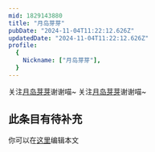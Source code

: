 ```yaml
---
mid: 1829143880
title: "月岛芽芽"
pubDate: "2024-11-04T11:22:12.626Z"
updatedDate: "2024-11-04T11:22:12.626Z"
profile:
  {
    Nickname: ["月岛芽芽"],
  }
---
```


关注[月岛芽芽](https://space.bilibili.com/1829143880)谢谢喵~ 关注[月岛芽芽](https://space.bilibili.com/1829143880)谢谢喵~

## 此条目有待补充
你可以在[这里](https://github.com/Yuhanawa/VTuber.ICU/edit/master/src/content/v/月岛芽芽/index.md)编辑本文
